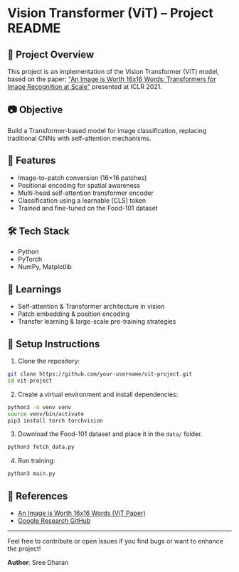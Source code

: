 # Vision Transformer (ViT) – Project README

## 📌 Project Overview
This project is an implementation of the Vision Transformer (ViT) model, based on the paper: ["An Image is Worth 16x16 Words: Transformers for Image Recognition at Scale"](https://arxiv.org/abs/2010.11929) presented at ICLR 2021.

## 📷 Objective
Build a Transformer-based model for image classification, replacing traditional CNNs with self-attention mechanisms.

## 🔧 Features
- Image-to-patch conversion (16×16 patches)
- Positional encoding for spatial awareness
- Multi-head self-attention transformer encoder
- Classification using a learnable [CLS] token
- Trained and fine-tuned on the Food-101 dataset

## 🛠️ Tech Stack
- Python
- PyTorch
- NumPy, Matplotlib

## 🧠 Learnings
- Self-attention & Transformer architecture in vision
- Patch embedding & position encoding
- Transfer learning & large-scale pre-training strategies

## 🚀 Setup Instructions
1. Clone the repository:
```bash
git clone https://github.com/your-username/vit-project.git
cd vit-project
```

2. Create a virtual environment and install dependencies:
```bash
python3 -m venv venv
source venv/bin/activate
pip3 install torch torchvision 
```

3. Download the Food-101 dataset and place it in the `data/` folder.
```bash
python3 fetch_data.py
```    

4. Run training:
```bash
python3 main.py
```

## 📜 References
- [An Image is Worth 16x16 Words (ViT Paper)](https://arxiv.org/abs/2010.11929)
- [Google Research GitHub](https://github.com/google-research/vision_transformer)

---

Feel free to contribute or open issues if you find bugs or want to enhance the project!

**Author**: Sree Dharan


